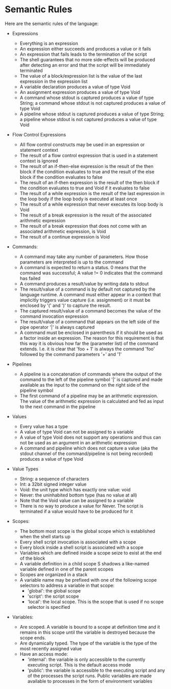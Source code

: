 # Semantic Rules

Here are the semantic rules of the language:

* Expressions
  * Everything is an expression
  * An expression either succeeds and produces a value or it fails
  * An expression that fails leads to the termination of the script
  * The shell guarantees that no more side-effects will be produced after detecting an error and that the script will be immediately terminated
  * The value of a block/expression list is the value of the last expression in the expression list
  * A variable declaration produces a value of type Void
  * An assignment expression produces a value of type Void
  * A command whose stdout is captured produces a value of type String; a command whose stdout is not captured produces a value of type Void
  * A pipeline whose stdout is captured produces a value of type String; a pipeline whose stdout is not captured produces a value of type Void

* Flow Control Expressions
  * All flow control constructs may be used in an expression or statement context
  * The result of a flow control expression that is used in a statement context is ignored
  * The result of an if-then-else expression is the result of the then block if the condition evaluates to true and the result of the else block if the condition evaluates to false
  * The result of an if-then expression is the result of the then block if the condition evaluates to true and Void if it evaluates to false
  * The result of a while expression is the result of the last expression in the loop body if the loop body is executed at least once
  * The result of a while expression that never executes its loop body is Void
  * The result of a break expression is the result of the associated arithmetic expression
  * The result of a break expression that does not come with an associated arithmetic expression, is Void
  * The result of a continue expression is Void

* Commands:
  * A command may take any number of parameters. How those parameters are interpreted is up to the command
  * A command is expected to return a status. 0 means that the command was successful; A value != 0 indicates that the command has failed
  * A command produces a result/value by writing data to stdout
  * The result/value of a command is by default not captured by the language runtime. A command must either appear in a context that implicitly triggers value capture (i.e. assignment) or it must be enclosed by '(' and ')' to capture the result.
  * The captured result/value of a command becomes the value of the command invocation expression
  * The result/value of a command that appears on the left side of the pipe operator '|' is always captured
  * A command must be enclosed in parenthesis if it should be used as a factor inside an expression. The reason for this requirement is that this way it is obvious how far the (parameter list) of the command extends. I.e. it is clear that 'foo + 1' is always the command 'foo' followed by the command parameters '+' and '1'

* Pipelines
  * A pipeline is a concatenation of commands where the output of the command to the left of the pipeline symbol '|' is captured and made available as the input to the command on the right side of the pipeline symbol
  * The first command of a pipeline may be an arithmetic expression. The value of the arithmetic expression is calculated and fed as input to the next command in the pipeline

* Values
  * Every value has a type
  * A value of type Void can not be assigned to a variable
  * A value of type Void does not support any operations and thus can not be used as an argument in an arithmetic expression
  * A command and pipeline which does not capture a value (aka the stdout channel of the command/pipeline is not being recorded) produces a value of type Void

* Value Types
  * String: a sequence of characters
  * Int: a 32bit signed integer value
  * Void: the unit type which has exactly one value: void
  * Never: the uninhabited bottom type (has no value at all)
  * Note that the Void value can be assigned to a variable
  * There is no way to produce a value for Never. The script is terminated if a value would have to be produced for it

* Scopes:
  * The bottom most scope is the global scope which is established when the shell starts up
  * Every shell script invocation is associated with a scope
  * Every block inside a shell script is associated with a scope
  * Variables which are defined inside a scope seize to exist at the end of the block
  * A variable definition in a child scope S shadows a like-named variable defined in one of the parent scopes
  * Scopes are organized in a stack
  * A variable name may be prefixed with one of the following scope selectors to address a variable in that scope:
    * 'global': the global scope
    * 'script': the script scope
    * 'local': the local scope. This is the scope that is used if no scope selector is specified

* Variables:
  * Are scoped. A variable is bound to a scope at definition time and it remains in this scope until the variable is destroyed because the scope ends.
  * Are dynamically typed. The type of the variable is the type of the most recently assigned value
  * Have an access mode:
    * 'internal': the variable is only accessible to the currently executing script. This is the default access mode
    * 'public': the variable is accessible to the executing script and any of the processes the script runs. Public variables are made available to processes in the form of environment variables
